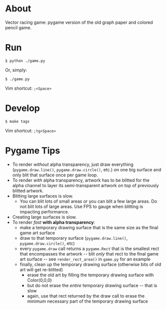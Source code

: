 # About

Vector racing game: pygame version of the old graph paper and colored pencil game.

# Run

```
$ python ./game.py
```

Or, simply:

```
$ ./game.py
```

Vim shortcut: `;<Space>`

# Develop

```
$ make tags
```

Vim shortcut: `;tg<Space>`

# Pygame Tips

* To render *without* alpha transparency, just draw everything
  (`pygame.draw.line()`, `pygame.draw.circle()`, etc.) on one big surface and
  only blit that surface once per game loop.
* To render *with* alpha transparency, artwork has to be blitted for the alpha
  channel to layer its semi-transparent artwork on top of previously blitted
  artwork.
* Blitting large surfaces is slow.
  * You can blit lots of small areas or you can blit a few large areas. Do not
    blit lots of large areas. Use FPS to gauge when blitting is impacting
    performance.
* Creating large surfaces is slow.
* To render *fast* **with alpha transparency**:
  * make a temporary drawing surface that is the same size as the final game art surface
  * draw to that temporary surface (`pygame.draw.line()`, `pygame.draw.circle()`, etc)
  * every `pygame.draw` call returns a `pygame.Rect` that is the smallest rect
    that encompasses the artwork -- blit *only* that rect to the final game art
    surface -- see `render_rect_area()` in `game.py` for an example
  * finally, clean up the temporary drawing surface (otherwise bits of old art will get re-blitted)
    * erase the old art by filling the temporary drawing surface with Color(0,0,0)
    * but do not erase the *entire* temporary drawing surface -- that is slow
    * again, use that rect returned by the draw call to erase the minimum necessary part of the temporary drawing surface
